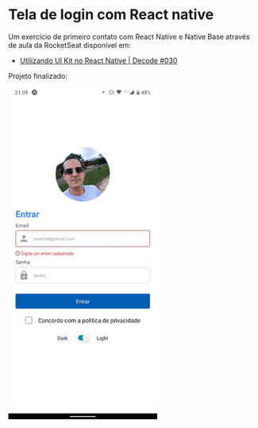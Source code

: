 
# Tela de login com React native

Um exercício de primeiro contato com React Native e Native Base através de aula da RocketSeat disponível em: 
  - [Utilizando UI Kit no React Native | Decode #030](https://www.youtube.com/watch?v=JEKZc_rkqgc)

Projeto finalizado: 

<img src="./assets/screen.jpeg"  width=300/>